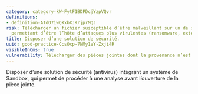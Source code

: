 ```yaml
---
category: category-kW-FytF1BDPDcjYzpVQvr
definitions:
- definition-ATdO7iwQXxbXJKrjprMQJ
risk: Télécharger un fichier susceptible d’être malveillant sur un de ses appareils,
  permettant d’être l’hôte d’attaques plus virulentes (ransomware, extorsion).
title: Disposer d’une solution de sécurité.
uuid: good-practice-CcsOxp-7NMy1eY-Zxji4R
visibleInCms: true
vulnerability: Télécharger des pièces jointes dont la provenance n’est pas sûre.
---
```


Disposer d’une solution de sécurité (antivirus) intégrant un système de
Sandbox, qui permet de procéder à une analyse avant l’ouverture de la pièce
jointe.